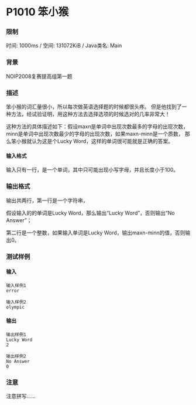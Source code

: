 # P1010 笨小猴
### 限制
时间: 1000ms / 空间: 131072KiB / Java类名: Main

### 背景
NOIP2008复赛提高组第一题

### 描述
笨小猴的词汇量很小，所以每次做英语选择题的时候都很头疼。
但是他找到了一种方法，经试验证明，用这种方法去选择选项的时候选对的几率非常大！

这种方法的具体描述如下：假设maxn是单词中出现次数最多的字母的出现次数，
minn是单词中出现次数最少的字母的出现次数，如果maxn-minn是一个质数，
那么笨小猴就认为这是个Lucky Word，这样的单词很可能就是正确的答案。

#### 输入格式
输入只有一行，是一个单词，其中只可能出现小写字母，并且长度小于100。 

### 输出格式
输出共两行，第一行是一个字符串，

假设输入的的单词是Lucky Word，那么输出“Lucky Word”，否则输出“No Answer”；

第二行是一个整数，如果输入单词是Lucky Word，输出maxn-minn的值，否则输出0。

### 测试样例
#### 输入
```
输入样例1
error

输入样例2
olympic
```

#### 输出
```
输出样例1
Lucky Word
2

输出样例2
No Answer
0
```

### 注意
注意拼写......